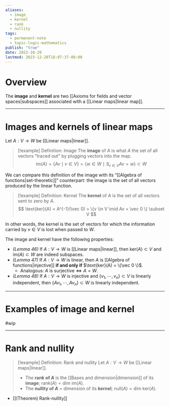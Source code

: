 ```yaml
---
aliases:
  - image
  - kernel
  - rank
  - nullity
tags:
  - permanent-note
  - topic-logic-mathematics
publish: "true"
date: 2022-10-20
lastmod: 2023-12-28T18:07:37-08:00
---
```

# Overview

The **image** and **kernel** are two [[Axioms for fields and vector spaces|subspaces]] associated with a [[Linear maps|linear map]].

---
# Images and kernels of linear maps

Let $A : V \to W$ be [[Linear maps|linear]].

>[!example] Definition: Image
>The **image** of $A$ is what $A$ the set of all vectors "traced out" by plugging vectors into the map.
$$\text{im}(A) = \{  Av \mid v \in V \} = \{w \in W \mid \exists_{v \in V} Av = w \} \subset W $$

We can compare this definition of the image with its “[[Algebra of functions|set-theoretic]]” counterpart: the image is the set of all vectors produced by the linear function.

>[!example] Definition: Kernel
>The **kernel** of $A$ is the set of all vectors sent to zero by $A$.
>$$ \text{ker}(A) = A^{-1}(\vec 0) = \{v \in V \mid Av = \vec 0 \} \subset V $$

In other words, the kernel is the set of vectors for which the information carried by $v \in V$ is lost when passed to $W$.

The image and kernel have the following properties:
- *(Lemma 46)* If $A : V \to W$ is [[Linear maps|linear]], then $\text{ker}(A) \subset V$ and $\text{im}(A) \subset W$ are indeed subspaces.
- *(Lemma 47)* If $A : V \to W$ is linear, then $A$ is [[Algebra of functions|injective]] **if and only if** $\text{ker}(A) = \{\vec 0 \}$.
	- Analogous:  $A \text{ is surjective} \iff A = W$.
- *(Lemma 48)* If $A : V \to W$ is injective and $\{v_1, \cdots, v_n\} \subset V$ is linearly independent, then $\{Av_1, \cdots, Av_n\} \subset W$ is linearly independent. 

---
# Examples of image and kernel

#wip

---
# Rank and nullity

>[!example] Definition: Rank and nullity 
>Let $A : V \to W$ be [[Linear maps|linear]].
>- The **rank of $A$** is the [[Bases and dimension|dimension]] of its **image**; $\text{rank}(A) = \text{dim im} (A)$.
>- The **nullity of $A$** = dimension of its **kernel**; $\text{null}(A) = \text{dim ker}(A).$

- [[(Theorem) Rank-nullity]]

